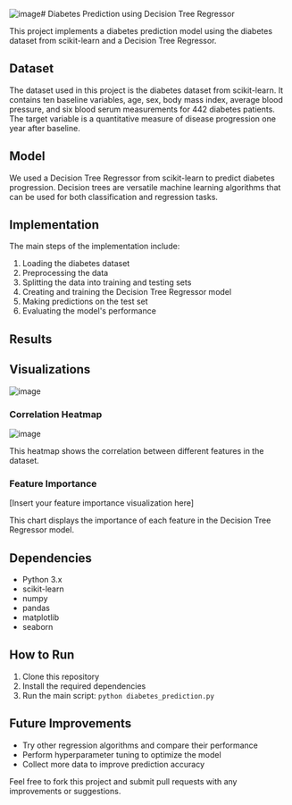 ![image](https://github.com/user-attachments/assets/a17d356e-d7eb-4ba6-b5ca-fde166cf974e)# Diabetes Prediction using Decision Tree Regressor

This project implements a diabetes prediction model using the diabetes dataset from scikit-learn and a Decision Tree Regressor.

## Dataset

The dataset used in this project is the diabetes dataset from scikit-learn. It contains ten baseline variables, age, sex, body mass index, average blood pressure, and six blood serum measurements for 442 diabetes patients. The target variable is a quantitative measure of disease progression one year after baseline.

## Model

We used a Decision Tree Regressor from scikit-learn to predict diabetes progression. Decision trees are versatile machine learning algorithms that can be used for both classification and regression tasks.

## Implementation

The main steps of the implementation include:

1. Loading the diabetes dataset
2. Preprocessing the data
3. Splitting the data into training and testing sets
4. Creating and training the Decision Tree Regressor model
5. Making predictions on the test set
6. Evaluating the model's performance

## Results
## Visualizations

![image](https://github.com/user-attachments/assets/b3ff4a93-2a84-4355-a36e-1226f8905927)

### Correlation Heatmap

![image](https://github.com/user-attachments/assets/85c15e81-32d6-43fd-9c7c-9bb88ed6b250)


This heatmap shows the correlation between different features in the dataset.

### Feature Importance

[Insert your feature importance visualization here]

This chart displays the importance of each feature in the Decision Tree Regressor model.

## Dependencies

- Python 3.x
- scikit-learn
- numpy
- pandas
- matplotlib
- seaborn

## How to Run

1. Clone this repository
2. Install the required dependencies
3. Run the main script: `python diabetes_prediction.py`

## Future Improvements

- Try other regression algorithms and compare their performance
- Perform hyperparameter tuning to optimize the model
- Collect more data to improve prediction accuracy


Feel free to fork this project and submit pull requests with any improvements or suggestions.


